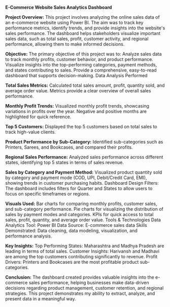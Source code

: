**E-Commerce Website Sales Analytics Dashboard**

**Project Overview:**
This project involves analyzing the online sales data of an e-commerce website using Power BI. The aim was to track key performance metrics, identify trends, and provide insights into the website's sales performance. The dashboard helps stakeholders visualize important sales data, such as total sales, profit, customer activity, and regional performance, allowing them to make informed decisions.

**Objective:**
The primary objective of this project was to:
Analyze sales data to track monthly profits, customer behavior, and product performance.
Visualize insights into the top-performing categories, payment methods, and states contributing to sales.
Provide a comprehensive, easy-to-read dashboard that supports decision-making.
Data Analysis Performed

**Total Sales Metrics:**
Calculated total sales amount, profit, quantity sold, and average order value.
Metrics provide a clear overview of overall sales performance.

**Monthly Profit Trends:**
Visualized monthly profit trends, showcasing variations in profits over the year.
Negative and positive months are highlighted for quick reference.

**Top 5 Customers:**
Displayed the top 5 customers based on total sales to track high-value clients.

**Product Performance by Sub-Category:**
Identified sub-categories such as Printers, Sarees, and Bookcases, and compared their profits.

**Regional Sales Performance:**
Analyzed sales performance across different states, identifying top 5 states in terms of sales revenue.

**Sales by Category and Payment Method:**
Visualized product quantity sold by category and payment mode (COD, UPI, Debit/Credit Card, EMI), showing trends in customer purchasing habits.
Dashboard Design
Filters: The dashboard includes filters for Quarter and States to allow users to focus on specific timeframes or regions.

**Visuals Used:**
Bar charts for comparing monthly profits, customer sales, and sub-category performance.
Pie charts for visualizing the distribution of sales by payment modes and categories.
KPIs for quick access to total sales, profit, quantity, and average order value.
Tools & Technologies
Data Analytics Tool: Power BI
Data Source: E-commerce sales data
Skills Demonstrated: Data cleaning, data modeling, visualization, and performance analysis.

**Key Insights:**
Top Performing States: Maharashtra and Madhya Pradesh are leading in terms of total sales.
Customer Insights: Harivansh and Madhavi are among the top customers contributing significantly to revenue.
Profit Drivers: Printers and Bookcases are the most profitable product sub-categories.

**Conclusion:**
The dashboard created provides valuable insights into the e-commerce sales performance, helping businesses make data-driven decisions regarding product management, customer retention, and regional strategies. This project demonstrates my ability to extract, analyze, and present data in a meaningful way.

